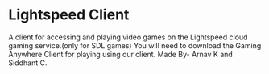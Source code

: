 # Lightspeed Client
A client for accessing and playing video games on the Lightspeed cloud gaming service.(only for SDL games)
You will need to download the Gaming Anywhere Client for playing using our client.
Made By- Arnav K and Siddhant C.

